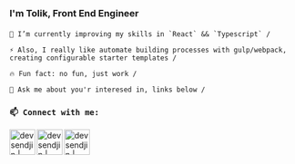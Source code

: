 ## <Title> Hi there 👋 </Title>
### <Description> I'm Tolik, Front End Engineer </Description>

#### <List>

    🌱 I’m currently improving my skills in `React` && `Typescript` /
    
    ⚡ Also, I really like automate building processes with gulp/webpack, creating configurable starter templates /
    
    🔥 Fun fact: no fun, just work /
    
    💬 Ask me about you'r interesed in, links below /
#### </List>
### **`📫 Connect with me:`**

[<img align="left" alt="devsendjin | Telegram" width="45px" src="https://cdn.jsdelivr.net/npm/simple-icons@3.13.0/icons/telegram.svg" />][telegram]

[<img align="left" alt="devsendjin | Gmail" width="45px" src="https://cdn.jsdelivr.net/npm/simple-icons@3.13.0/icons/gmail.svg" />][gmail]

[<img align="left" alt="devsendjin | LinkedIn" width="45px" src="https://cdn.jsdelivr.net/npm/simple-icons@v3/icons/linkedin.svg" />][linkedin]

[telegram]: https://t.me/devsendjin
[gmail]: mailto:anatoliy.skichko.dev@gmail.com
[linkedin]: https://www.linkedin.com/in/anatoliy-skichko
